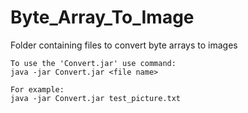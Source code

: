 # Byte_Array_To_Image
Folder containing files to convert byte arrays to images

```
To use the 'Convert.jar' use command:
java -jar Convert.jar <file name>

For example:
java -jar Convert.jar test_picture.txt
```
